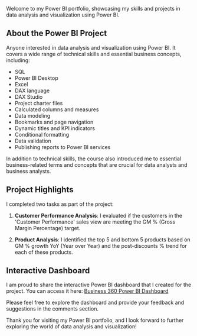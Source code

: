 

Welcome to my Power BI portfolio, showcasing my skills and projects in data analysis and visualization using Power BI.
## About the Power BI Project

 Anyone interested in data analysis and visualization using Power BI. It covers a wide range of technical skills and essential business concepts, including:

- SQL
- Power BI Desktop
- Excel
- DAX language
- DAX Studio
- Project charter files
- Calculated columns and measures
- Data modeling
- Bookmarks and page navigation
- Dynamic titles and KPI indicators
- Conditional formatting
- Data validation
- Publishing reports to Power BI services

In addition to technical skills, the course also introduced me to essential business-related terms and concepts that are crucial for data analysts and business analysts.

## Project Highlights

 I completed two tasks as part of the project:

1. **Customer Performance Analysis**: I evaluated if the customers in the 'Customer Performance' sales view are meeting the GM % (Gross Margin Percentage) target.

2. **Product Analysis**: I identified the top 5 and bottom 5 products based on GM % growth YoY (Year over Year) and the post-discounts % trend for each of these products.

## Interactive Dashboard

I am proud to share the interactive Power BI dashboard that I created for the project. You can access it here: [Business 360 Power BI Dashboard](https://lnkd.in/gq3YciGq)

Please feel free to explore the dashboard and provide your feedback and suggestions in the comments section.





Thank you for visiting my Power BI portfolio, and I look forward to further exploring the world of data analysis and visualization!
